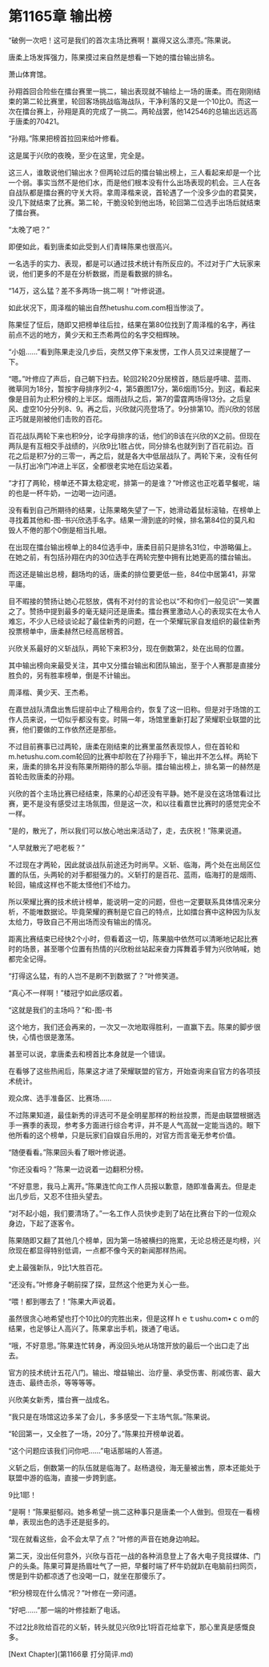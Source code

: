 # 第1165章 输出榜

“破例一次吧！这可是我们的首次主场比赛啊！赢得又这么漂亮。”陈果说。

唐柔上场发挥强力，陈果摸过来自然是想看一下她的擂台输出排名。

萧山体育馆。

孙翔首回合险些在擂台赛里一挑二，输出表现就不输给上一场的唐柔。而在刚刚结束的第二轮比赛里，轮回客场挑战临海战队，干净利落的又是一个10比0。而这一次在擂台赛上，孙翔是真的完成了一挑二。两轮战罢，他142546的总输出远远高于唐柔的70421。

“孙翔。”陈果把榜首拉回来给叶修看。

这是属于兴欣的夜晚，至少在这里，完全是。

这三人，谁敢说他们输出水？但两轮过后的擂台输出榜上，三人看起来却是一个比一个弱。事实当然不是他们水，而是他们根本没有什么出场表现的机会。三人在各自战队都是擂台赛的守关大将。拿周泽楷来说，首轮遇了一个没多少血的君莫笑，没几下就结束了比赛。第二轮，干脆没轮到他出场，轮回第二位选手出场后就结束了擂台赛。

“太晚了吧？”

即便如此，看到唐柔如此受到人们青睐陈果也很高兴。

一名选手的实力、表现，都是可以通过技术统计有所反应的。不过对于广大玩家来说，他们更多的不是在分析数据，而是看数据的排名。

“14万，这么猛？差不多两场一挑二啊！”叶修说道。

如此状况下，周泽楷的输出自然hetushu.com.com相当惨淡了。

陈果怔了怔后，随即又把榜单往后拉，结果在第80位找到了周泽楷的名字，再往前点不远的地方，黄少天和王杰希两位的名字交相辉映。

“小姐……”看到陈果走没几步后，突然又停下来发愣，工作人员又过来提醒了一下。

“嗯。”叶修应了声后，自己朝下扫去。轮回2轮20分居榜首，随后是呼啸、蓝雨、微草同为18分，暂按字母排序列2-4，第5霸图17分，第6烟雨15分。到这，看起来像是目前为止积分榜的上半区。烟雨战队之后，第7的雷霆两场得13分。之后皇风、虚空10分分列8、9。再之后，兴欣就闪亮登场了。9分排第10。而兴欣的邻居正巧就是刚被他们击败的百花。

百花战队两轮下来也积9分，论字母排序的话，他们的B该在兴欣的X之前。但现在两队是有互相交手战绩的，兴欣9比1胜占优，同分排名也就列到了百花前边。百花之后是积7分的三零一，再之后，就是各大中低层战队了。两轮下来，没有任何一队打出冷门冲进上半区，全都很老实地在后边呆着。

“才打了两轮，榜单还不算太稳定呢，排第一的是谁？”叶修这也正吃着早餐呢，端的也是一杯牛奶，一边喝一边问道。

没有看到自己所期待的结果，让陈果略失望了一下，她滑动着鼠标滚轴，在榜单上寻找着其他和-图-书兴欣选手名字。结果一滑到底的时候，排名第84位的莫凡和毁人不倦的那个0倒是相当扎眼。

在出现在擂台输出榜单上的84位选手中，唐柔目前只是排名31位，中游略偏上。在她之前，有包括孙翔在内的30位选手在两轮完整中拥有比她更高的擂台输出。

而这还是输出总榜，翻场均的话，唐柔的排位要更低一些，84位中居第41，非常平庸。

目不暇接的赞扬让她心花怒放，偶有不对付的言论也以“不和你们一般见识”一笑置之了。赞扬中提到最多的毫无疑问还是唐柔。擂台赛里激动人心的表现实在太令人难忘，不少人已经谈论起了最佳新秀的问题，在一个荣耀玩家自发组织的最佳新秀投票榜单中，唐柔赫然已经高居榜首。

兴欣关系最好的义斩战队，两轮下来积3分，现在倒数第2，处在出局的位置。

其中输出榜向来最受关注，其中又分擂台输出和团队输出，至于个人赛那是直接分胜负的，另有胜率榜单，倒是不计输出。

周泽楷、黄少天、王杰希。

在嘉世战队清盘出售后提前中止了租用合约，恢复了这一旧称。但是对于场馆的工作人员来说，一切似乎都没有变。时隔一年，场馆里重新打起了荣耀职业联盟的比赛，他们要做的工作依然还是那些。

不过目前赛事已过两轮，唐柔在刚结束的比赛里虽然表现惊人，但在首轮和m.hetushu.com.com轮回的比赛中却败在了孙翔手下，输出并不怎么样。两轮下来，唐柔的排名并没有陈果所期待的那么华丽。擂台输出榜上，排名第一的赫然是首轮击败唐柔的孙翔。

兴欣的首个主场比赛已经结束，陈果的心却还没有平静。她不是没在这场馆看过比赛，更不是没有感受过主场氛围，但是这一次，和以往看嘉世比赛时的感觉完全不一样。

“是的，散光了，所以我们可以放心地出来活动了，走，去庆祝！”陈果说道。

“人早就散光了吧老板？”

不过现在才两轮，因此就谈战队前途还为时尚早。义斩、临海，两个处在出局区位置的队伍，头两轮的对手都挺强力的。义斩打的是百花、蓝雨，临海打的是烟雨、轮回，输成这样也不能太怪他们不给力。

所以荣耀比赛的技术统计榜单，能说明一定的问题，但也一定要联系具体情况来分析，不能唯数据论。毕竟荣耀的赛制是它自己的特点，比如擂台赛中这种因为队友太给力，导致自己不用出场而没有输出的情况。

距离比赛结束已经快2个小时，但看着这一切，陈果脑中依然可以清晰地记起比赛时的场景，甚至哪个位置有热情的兴欣粉丝站起来奋力挥舞着手臂为兴欣呐喊，她都完全记得。

“打得这么猛，有的人岂不是刷不到数据了？”叶修笑道。

“真心不一样啊！”楼冠宁如此感叹着。

“这就是我们的主场吗？”和-图-书

这个地方，我们还会再来的，一次又一次地取得胜利，一直赢下去。陈果的脚步很快，心情也很是激荡。

甚至可以说，拿唐柔去和榜首比本身就是一个错误。

在看够了这些热闹后，陈果这才进了荣耀联盟的官方，开始查询来自官方的各项技术统计。

观众席、选手准备区、比赛场……

不过陈果知道，最佳新秀的评选可不是全明星那样的粉丝投票，而是由联盟根据选手一赛季的表现，参考多方面进行综合考评，并不是人气高就一定能当选的。眼下他所看的这个榜单，只是玩家们自娱自乐用的，对官方而言毫无参考价值。

“随便看看。”陈果回头看了眼叶修说道。

“你还没看吗？”陈果一边说着一边翻积分榜。

“不好意思，我马上离开。”陈果连忙向工作人员报以歉意，随即准备离去。但是走出几步后，又忍不住扭头望去。

“对不起小姐，我们要清场了。”一名工作人员快步走到了站在比赛台下的一位观众身边，下起了逐客令。

陈果随即又翻了其他几个榜单，因为第一场被横扫的拖累，无论总榜还是均榜，兴欣现在都显得特别低调，一点都不像今天的新闻那样热闹。

史上最强新队，9比1大胜百花。

“还没有。”叶修身子朝前探了探，显然这个他更为关心一些。

“喂！都到哪去了！”陈果大声说着。

虽然很贪心地希望也打个10比0的完胜出来，但是这样ｈｅｔushu.com•ｃｏm的结果，也足够让人高兴了。陈果拿出手机，拨通了电话。

“哦，不好意思。”陈果连忙转身，再没回头地从场馆开放的最后一个出口走了出去。

官方的技术统计五花八门。输出、增益输出、治疗量、承受伤害、削减伤害、最大连击、最终击杀，等等等等。

兴欣美女新秀，擂台赛一战成名。

“我只是在场馆这边多呆了会儿，多多感受一下主场气氛。”陈果说。

“轮回第一，又全胜了一场，20分了。”陈果拉开榜单说着。

“这个问题应该我们问你吧……”电话那端的人答道。

义斩之后，倒数第一的队伍就是临海了。赵杨退役，海无量被出售，原本还能处于联盟中游的临海，直接一步跨到底。

9比1耶！

“是啊！”陈果挺郁闷。她多希望一挑二这种事只是唐柔一个人做到。但现在一看榜单，表现出色的选手还是挺多的。

“现在就看这些，会不会太早了点？”叶修的声音在她身边响起。

第二天，没出任何意外，兴欣与百花一战的各种消息登上了各大电子竞技媒体、门户的头条。陈果可算是扬眉吐气了一把，早餐时端了杯牛奶就趴在电脑前扫网页，愣是到牛奶都凉透了也没喝一口，就坐在那傻乐了。

“积分榜现在什么情况？”叶修在一旁问道。

“好吧……”那一端的叶修挂断了电话。

不过2比8败给百花的义斩，转头就见兴欣9比1将百花给拿下，那心里真是感慨良多。



[Next Chapter](第1166章 打分简评.md)